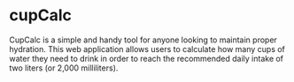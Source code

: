 # cupCalc
CupCalc is a simple and handy tool for anyone looking to maintain proper hydration. This web application allows users to calculate how many cups of water they need to drink in order to reach the recommended daily intake of two liters (or 2,000 milliliters).
